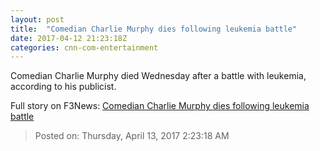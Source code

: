 ```yaml
---
layout: post
title:  "Comedian Charlie Murphy dies following leukemia battle"
date: 2017-04-12 21:23:18Z
categories: cnn-com-entertainment
---
```


Comedian Charlie Murphy died Wednesday after a battle with leukemia, according to his publicist.


Full story on F3News: [Comedian Charlie Murphy dies following leukemia battle](http://www.f3nws.com/n/AsCHvF)

> Posted on: Thursday, April 13, 2017 2:23:18 AM
